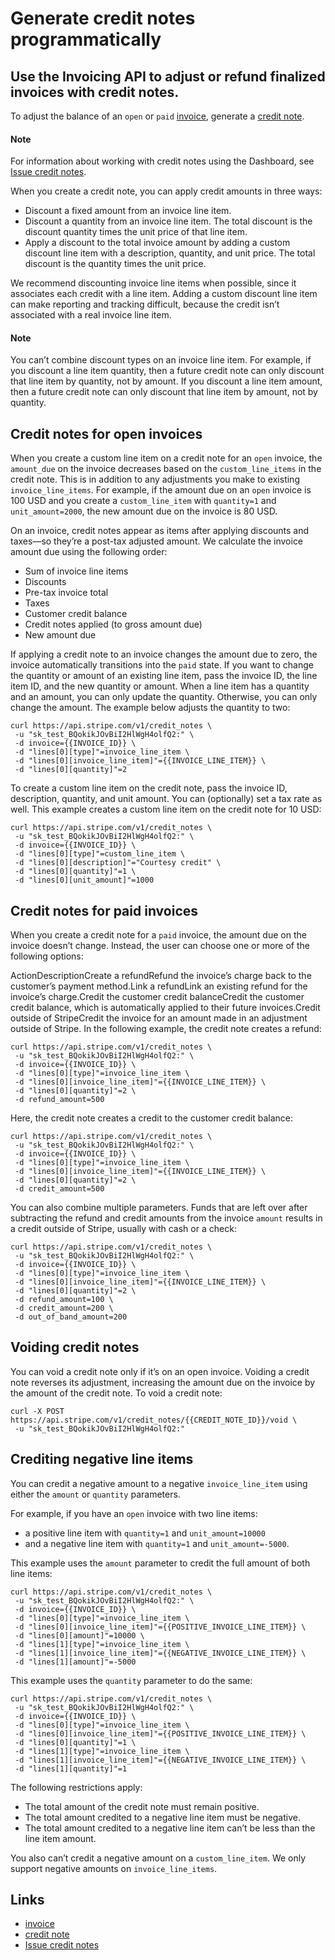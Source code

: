# Generate credit notes programmatically

## Use the Invoicing API to adjust or refund finalized invoices with credit notes.

To adjust the balance of an `open` or `paid`
[invoice](https://docs.stripe.com/api/invoices), generate a [credit
note](https://docs.stripe.com/api/credit_notes).

#### Note

For information about working with credit notes using the Dashboard, see [Issue
credit notes](https://docs.stripe.com/invoicing/dashboard/credit-notes).

When you create a credit note, you can apply credit amounts in three ways:

- Discount a fixed amount from an invoice line item.
- Discount a quantity from an invoice line item. The total discount is the
discount quantity times the unit price of that line item.
- Apply a discount to the total invoice amount by adding a custom discount line
item with a description, quantity, and unit price. The total discount is the
quantity times the unit price.

We recommend discounting invoice line items when possible, since it associates
each credit with a line item. Adding a custom discount line item can make
reporting and tracking difficult, because the credit isn’t associated with a
real invoice line item.

#### Note

You can’t combine discount types on an invoice line item. For example, if you
discount a line item quantity, then a future credit note can only discount that
line item by quantity, not by amount. If you discount a line item amount, then a
future credit note can only discount that line item by amount, not by quantity.

## Credit notes for open invoices

When you create a custom line item on a credit note for an `open` invoice, the
`amount_due` on the invoice decreases based on the `custom_line_items` in the
credit note. This is in addition to any adjustments you make to existing
`invoice_line_items`. For example, if the amount due on an `open` invoice is 100
USD and you create a `custom_line_item` with `quantity=1` and
`unit_amount=2000`, the new amount due on the invoice is 80 USD.

On an invoice, credit notes appear as items after applying discounts and
taxes—so they’re a post-tax adjusted amount. We calculate the invoice amount due
using the following order:

- Sum of invoice line items
- Discounts
- Pre-tax invoice total
- Taxes
- Customer credit balance
- Credit notes applied (to gross amount due)
- New amount due

If applying a credit note to an invoice changes the amount due to zero, the
invoice automatically transitions into the `paid` state. If you want to change
the quantity or amount of an existing line item, pass the invoice ID, the line
item ID, and the new quantity or amount. When a line item has a quantity and an
amount, you can only update the quantity. Otherwise, you can only change the
amount. The example below adjusts the quantity to two:

```
curl https://api.stripe.com/v1/credit_notes \
 -u "sk_test_BQokikJOvBiI2HlWgH4olfQ2:" \
 -d invoice={{INVOICE_ID}} \
 -d "lines[0][type]"=invoice_line_item \
 -d "lines[0][invoice_line_item]"={{INVOICE_LINE_ITEM}} \
 -d "lines[0][quantity]"=2
```

To create a custom line item on the credit note, pass the invoice ID,
description, quantity, and unit amount. You can (optionally) set a tax rate as
well. This example creates a custom line item on the credit note for 10 USD:

```
curl https://api.stripe.com/v1/credit_notes \
 -u "sk_test_BQokikJOvBiI2HlWgH4olfQ2:" \
 -d invoice={{INVOICE_ID}} \
 -d "lines[0][type]"=custom_line_item \
 -d "lines[0][description]"="Courtesy credit" \
 -d "lines[0][quantity]"=1 \
 -d "lines[0][unit_amount]"=1000
```

## Credit notes for paid invoices

When you create a credit note for a `paid` invoice, the amount due on the
invoice doesn’t change. Instead, the user can choose one or more of the
following options:

ActionDescriptionCreate a refundRefund the invoice’s charge back to the
customer’s payment method.Link a refundLink an existing refund for the invoice’s
charge.Credit the customer credit balanceCredit the customer credit balance,
which is automatically applied to their future invoices.Credit outside of
StripeCredit the invoice for an amount made in an adjustment outside of Stripe.
In the following example, the credit note creates a refund:

```
curl https://api.stripe.com/v1/credit_notes \
 -u "sk_test_BQokikJOvBiI2HlWgH4olfQ2:" \
 -d invoice={{INVOICE_ID}} \
 -d "lines[0][type]"=invoice_line_item \
 -d "lines[0][invoice_line_item]"={{INVOICE_LINE_ITEM}} \
 -d "lines[0][quantity]"=2 \
 -d refund_amount=500
```

Here, the credit note creates a credit to the customer credit balance:

```
curl https://api.stripe.com/v1/credit_notes \
 -u "sk_test_BQokikJOvBiI2HlWgH4olfQ2:" \
 -d invoice={{INVOICE_ID}} \
 -d "lines[0][type]"=invoice_line_item \
 -d "lines[0][invoice_line_item]"={{INVOICE_LINE_ITEM}} \
 -d "lines[0][quantity]"=2 \
 -d credit_amount=500
```

You can also combine multiple parameters. Funds that are left over after
subtracting the refund and credit amounts from the invoice `amount` results in a
credit outside of Stripe, usually with cash or a check:

```
curl https://api.stripe.com/v1/credit_notes \
 -u "sk_test_BQokikJOvBiI2HlWgH4olfQ2:" \
 -d invoice={{INVOICE_ID}} \
 -d "lines[0][type]"=invoice_line_item \
 -d "lines[0][invoice_line_item]"={{INVOICE_LINE_ITEM}} \
 -d "lines[0][quantity]"=2 \
 -d refund_amount=100 \
 -d credit_amount=200 \
 -d out_of_band_amount=200
```

## Voiding credit notes

You can void a credit note only if it’s on an open invoice. Voiding a credit
note reverses its adjustment, increasing the amount due on the invoice by the
amount of the credit note. To void a credit note:

```
curl -X POST https://api.stripe.com/v1/credit_notes/{{CREDIT_NOTE_ID}}/void \
 -u "sk_test_BQokikJOvBiI2HlWgH4olfQ2:"
```

## Crediting negative line items

You can credit a negative amount to a negative `invoice_line_item` using either
the `amount` or `quantity` parameters.

For example, if you have an `open` invoice with two line items:

- a positive line item with `quantity=1` and `unit_amount=10000`
- and a negative line item with `quantity=1` and `unit_amount=-5000`.

This example uses the `amount` parameter to credit the full amount of both line
items:

```
curl https://api.stripe.com/v1/credit_notes \
 -u "sk_test_BQokikJOvBiI2HlWgH4olfQ2:" \
 -d invoice={{INVOICE_ID}} \
 -d "lines[0][type]"=invoice_line_item \
 -d "lines[0][invoice_line_item]"={{POSITIVE_INVOICE_LINE_ITEM}} \
 -d "lines[0][amount]"=10000 \
 -d "lines[1][type]"=invoice_line_item \
 -d "lines[1][invoice_line_item]"={{NEGATIVE_INVOICE_LINE_ITEM}} \
 -d "lines[1][amount]"=-5000
```

This example uses the `quantity` parameter to do the same:

```
curl https://api.stripe.com/v1/credit_notes \
 -u "sk_test_BQokikJOvBiI2HlWgH4olfQ2:" \
 -d invoice={{INVOICE_ID}} \
 -d "lines[0][type]"=invoice_line_item \
 -d "lines[0][invoice_line_item]"={{POSITIVE_INVOICE_LINE_ITEM}} \
 -d "lines[0][quantity]"=1 \
 -d "lines[1][type]"=invoice_line_item \
 -d "lines[1][invoice_line_item]"={{NEGATIVE_INVOICE_LINE_ITEM}} \
 -d "lines[1][quantity]"=1
```

The following restrictions apply:

- The total amount of the credit note must remain positive.
- The total amount credited to a negative line item must be negative.
- The total amount credited to a negative line item can’t be less than the line
item amount.

You also can’t credit a negative amount on a `custom_line_item`. We only support
negative amounts on `invoice_line_items`.

## Links

- [invoice](https://docs.stripe.com/api/invoices)
- [credit note](https://docs.stripe.com/api/credit_notes)
- [Issue credit notes](https://docs.stripe.com/invoicing/dashboard/credit-notes)